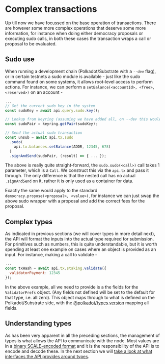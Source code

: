 # Complex transactions

Up till now we have focussed on the base operation of transactions. There are however some more complex operations that deserve some more information, for instance when doing either democracy proposals or executing sudo calls, in both these cases the transaction wraps a call or proposal to be evaluated.

## Sudo use

When running a development chain (Polkadot/Substrate with a `--dev` flag), or in certain testnets a sudo module is available - just like the sudo command found on some systems, it allows root-level access to perform actions. For instance, we can perform a `setBalance(<accountId>, <free>, <reserved>)` on an account -

```js
...
// Get the current sudo key in the system
const sudoKey = await api.query.sudo.key();

// Lookup from keyring (assuming we have added all, on --dev this would be `//Alice`)
const sudoPair = keyring.getPair(sudoKey);

// Send the actual sudo transaction
const unsub = await api.tx.sudo
  .sudo(
    api.tx.balances.setBalance(ADDR, 12345, 678)
  )
  .signAndSend(sudoPair, (result) => { ... });
```

The above is really quite straight-forward, the `sudo.sudo(<call>)` call takes 1 parameter, which is a `Call`. We construct this via the `api.tx` and pass it through. The only difference is that the nested call has no actual `.signAndSend` on it, rather it is only used as a container for data.

Exactly the same would apply to the standard `democracy.propose(<proposal>, <value>)`, for instance we can just swap the above sudo wrapper with a proposal and add the correct fees for the proposal.

## Complex types

As indicated in previous sections (we will cover types in more detail next), the API will format the inputs into the actual type required for submission. For primitives such as numbers, this is quite understandable, but it is worth spending at least one example on cases where an object is provided as an input. For instance, making a call to validate -

```js
...
const txHash = await api.tx.staking.validate({
  validatorPayment: 12345
});
```

In the above example, all we need to provide is a the fields for the `ValidatorPrefs` object. (Any fields not defined will be set to the default for that type, i.e. all zero). This object maps through to what is defined on the Polkadot/Substrate side, with the [@polkadot/types version](https://github.com/polkadot-js/api/blob/master/packages/types/src/interfaces/staking/definitions.ts) mapping all fields.

## Understanding types

As has been very apparent in all the preceding sections, the management of types is what allows the API to communicate with the node. Most values are in a [binary SCALE-encoded format](https://github.com/paritytech/parity-scale-codec) and it is the responsibility of the API is to encode and decode these. In the next section we will [take a look at what interfaces the API provides around types](types.basics.md).

